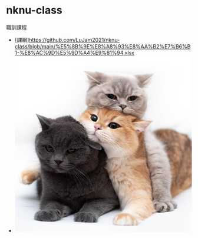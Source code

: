 # nknu-class
職訓課程

* [課綱]<https://github.com/LuJam2021/nknu-class/blob/main/%E5%8B%9E%E8%A8%93%E8%AA%B2%E7%B6%B1-%E8%AC%9D%E5%9D%A4%E9%81%94.xlsx>
* ![貓](https://github.com/LuJam2021/nknu-class/blob/main/1561000727285.jpg)
